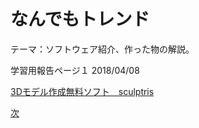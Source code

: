 # なんでもトレンド

テーマ：ソフトウェア紹介、作った物の解説。  

学習用報告ページ１  2018/04/08  

[3Dモデル作成無料ソフト　sculptris](http://pixologic.com/sculptris/)




[次](https://github.com/175B005/weekreport2)
